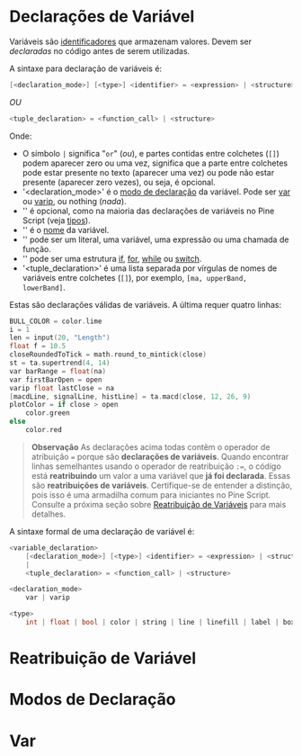 
# Declarações de Variável

Variáveis são [identificadores](./04_04_identificadores.md) que armazenam valores. Devem ser _declaradas_ no código antes de serem utilizadas.

A sintaxe para declaração de variáveis é:

```c
[<declaration_mode>] [<type>] <identifier> = <expression> | <structure>
```

_OU_

```c
<tuple_declaration> = <function_call> | <structure>
```

Onde:

- O símbolo `|` significa "`or`" (_ou_), e partes contidas entre colchetes (`[]`) podem aparecer zero ou uma vez, significa que a parte entre colchetes pode estar presente no texto (aparecer uma vez) ou pode não estar presente (aparecer zero vezes), ou seja, é opcional.
- '<declaration_mode>' é o [modo de declaração](./04_06_declaracoes_de_variavel.md#modos-de-declaração) da variável. Pode ser [var](https://br.tradingview.com/pine-script-reference/v5/#op_var) ou [varip](https://br.tradingview.com/pine-script-reference/v5/#op_varip), ou nothing (_nada_).
- '<type>' é opcional, como na maioria das declarações de variáveis no Pine Script (veja [tipos](./000_type_system.md#tipos)).
- '<identifier>' é o [nome](./04_04_identificadores.md) da variável.
- '<expression>' pode ser um literal, uma variável, uma expressão ou uma chamada de função.
- '<structure>' pode ser uma estrutura [if](https://br.tradingview.com/pine-script-reference/v5/#op_if), [for](https://br.tradingview.com/pine-script-reference/v5/#op_for), [while](https://br.tradingview.com/pine-script-reference/v5/#op_while) ou [switch](https://br.tradingview.com/pine-script-reference/v5/#op_switch).
- '<tuple_declaration>' é uma lista separada por vírgulas de nomes de variáveis entre colchetes (`[]`), por exemplo, `[ma, upperBand, lowerBand]`.

Estas são declarações válidas de variáveis. A última requer quatro linhas:

```c
BULL_COLOR = color.lime
i = 1
len = input(20, "Length")
float f = 10.5
closeRoundedToTick = math.round_to_mintick(close)
st = ta.supertrend(4, 14)
var barRange = float(na)
var firstBarOpen = open
varip float lastClose = na
[macdLine, signalLine, histLine] = ta.macd(close, 12, 26, 9)
plotColor = if close > open
    color.green
else
    color.red
```

> __Observação__
[]()
> As declarações acima todas contêm o operador de atribuição `=` porque são __declarações de variáveis__. Quando encontrar linhas semelhantes usando o operador de reatribuição `:=`, o código está __reatribuindo__ um valor a uma variável que __já foi declarada__. Essas são __reatribuições de variáveis__. Certifique-se de entender a distinção, pois isso é uma armadilha comum para iniciantes no Pine Script. Consulte a próxima seção sobre [Reatribuição de Variáveis](./04_06_declaracoes_de_variavel.md#reatribuição-de-variável) para mais detalhes.

A sintaxe formal de uma declaração de variável é:

```c
<variable_declaration>
    [<declaration_mode>] [<type>] <identifier> = <expression> | <structure>
    |
    <tuple_declaration> = <function_call> | <structure>

<declaration_mode>
    var | varip

<type>
    int | float | bool | color | string | line | linefill | label | box | table | array<type> | matrix<type> | UDF
```


# Reatribuição de Variável



# Modos de Declaração


# Var
